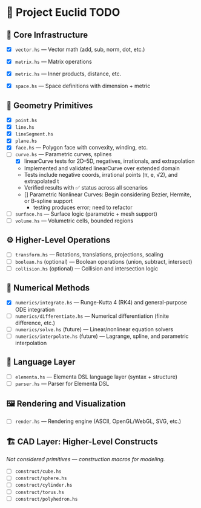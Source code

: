 # 🧱 Project Euclid TODO

## 🔧 Core Infrastructure

- [x] `vector.hs` — Vector math (add, sub, norm, dot, etc.)
- [x] `matrix.hs` — Matrix operations
- [x] `metric.hs` — Inner products, distance, etc.
- [x] `space.hs` — Space definitions with dimension + metric


## 📐 Geometry Primitives

- [x] `point.hs`
- [x] `line.hs`
- [x] `lineSegment.hs`
- [x] `plane.hs`
- [x] `face.hs` — Polygon face with convexity, winding, etc.
- [ ] `curve.hs` — Parametric curves, splines
    - [x] linearCurve tests for 2D–5D, negatives, irrationals, and extrapolation
    - Implemented and validated linearCurve over extended domain
    - Tests include negative coords, irrational points (π, e, √2), and extrapolated t
    - Verified results with ✅ status across all scenarios
    - [] Parametric Nonlinear Curves: Begin considering Bezier, Hermite, or B-spline support
        - testing produces error; need to refactor
- [ ] `surface.hs` — Surface logic (parametric + mesh support)
- [ ] `volume.hs` — Volumetric cells, bounded regions

## ⚙️ Higher-Level Operations

- [ ] `transform.hs` — Rotations, translations, projections, scaling
- [ ] `boolean.hs` (optional) — Boolean operations (union, subtract, intersect)
- [ ] `collision.hs` (optional) — Collision and intersection logic

## 🔢 Numerical Methods

- [x] `numerics/integrate.hs` — Runge-Kutta 4 (RK4) and general-purpose ODE integration
- [ ] `numerics/differentiate.hs` — Numerical differentiation (finite difference, etc.)
- [ ] `numerics/solve.hs` (future) — Linear/nonlinear equation solvers
- [ ] `numerics/interpolate.hs` (future) — Lagrange, spline, and parametric interpolation

## 🧩 Language Layer

- [ ] `elementa.hs` — Elementa DSL language layer (syntax + structure)
- [ ] `parser.hs` — Parser for Elementa DSL

## 🖼️ Rendering and Visualization

- [ ] `render.hs` — Rendering engine (ASCII, OpenGL/WebGL, SVG, etc.)

## 🏗️ CAD Layer: Higher-Level Constructs

_Not considered primitives — construction macros for modeling._

- [ ] `construct/cube.hs`
- [ ] `construct/sphere.hs`
- [ ] `construct/cylinder.hs`
- [ ] `construct/torus.hs`
- [ ] `construct/polyhedron.hs`

